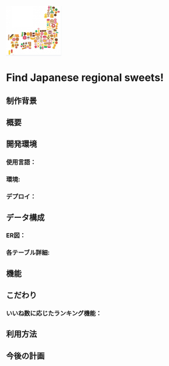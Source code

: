  ![logo](logo.png)

<p align="center">

</p>

# Find Japanese regional sweets!

## 制作背景

## 概要

## 開発環境
### 使用言語：

### 環境:

### デプロイ：


## データ構成
### ER図：

### 各テーブル詳細:

## 機能

## こだわり

### いいね数に応じたランキング機能：

## 利用方法

## 今後の計画


